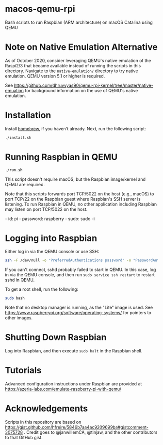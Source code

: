 # macos-qemu-rpi

Bash scripts to run Raspbian (ARM architecture) on macOS Catalina using QEMU

# Note on Native Emulation Alternative

As of October 2020, consider leveraging QEMU's native emulation of the Raspi2/3 that became available instead of running the scripts in this directory.
Navigate to the `native-emulation/` directory to try native emulation.
QEMU version 5.1 or higher is required.

See https://github.com/dhruvvyas90/qemu-rpi-kernel/tree/master/native-emuation for background information on the use of QEMU's native emulation.

# Installation

Install [homebrew](https://brew.sh/), if you haven't already.
Next, run the following script:

```bash
./install.sh
```

# Running Raspbian in QEMU

```bash
./run.sh
```

This script doesn't require macOS, but the Raspbian image/kernel and QEMU are
required.

Note that this scripts forwards port TCP/5022 on the host (e.g., macOS) to port
TCP/22 on the Raspbian guest where Raspbian's SSH server is listening.
To run Raspbian in QEMU, no other application including Raspbian may listen on
port TCP/5022 on the host.

<default>
- id: pi
- password: raspberry
- sudo: sudo -i

# Logging into Raspbian

Either log in via the QEMU console or use SSH:
```bash
ssh -F /dev/null -o "PreferredAuthentications password" -o "PasswordAuthentication yes" -p 5022 pi@127.0.0.1
```

If you can't connect, sshd probably failed to start in QEMU.
In this case, log in via the QEMU console, and then run `sudo service ssh restart` to restart sshd in QEMU.

To get a root shell, run the following:
```bash
sudo bash
```

Note that no desktop manager is running, as the "Lite" image is used.
See https://www.raspberrypi.org/software/operating-systems/ for pointers to other images.

# Shutting Down Raspbian

Log into Raspbian, and then execute `sudo halt` in the Raspbian shell.

# Tutorials

Advanced configuration instructions under Raspbian are provided at
https://azeria-labs.com/emulate-raspberry-pi-with-qemu/

# Acknowledgements

Scripts in this repository are based on
https://gist.github.com/hfreire/5846b7aa4ac9209699ba#gistcomment-3075728 .
Credit goes to @janwillemCA, @tinjaw, and the other contributors to that GitHub
gist.

